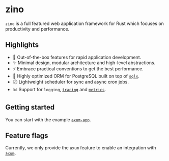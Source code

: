 # zino

`zino` is a full featured web application framework for Rust which focuses on
productivity and performance.

## Highlights

- 🚀 Out-of-the-box features for rapid application development.
- ✨ Minimal design, modular architecture and high-level abstractions.
- ⚡ Embrace practical conventions to get the best performance.
- 🐘 Highly optimized ORM for PostgreSQL built on top of [`sqlx`].
- 🕗 Lightweight scheduler for sync and async cron jobs.
- 📊 Support for `logging`, [`tracing`] and [`metrics`].

## Getting started

You can start with the example [`axum-app`].

## Feature flags

Currently, we only provide the `axum` feature to enable an integration with [`axum`].

[`sqlx`]: https://crates.io/crates/sqlx
[`tracing`]: https://crates.io/crates/tracing
[`metrics`]: https://crates.io/crates/metrics
[`axum`]: https://crates.io/crates/axum
[`axum-app`]: https://github.com/photino/zino/tree/main/examples/axum-app